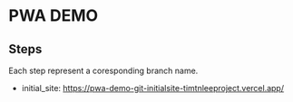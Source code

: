 # PWA DEMO

## Steps

Each step represent a coresponding branch name.

- initial_site: https://pwa-demo-git-initialsite-timtnleeproject.vercel.app/
